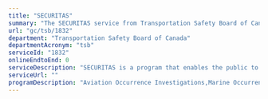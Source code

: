 ```yaml
---
title: "SECURITAS"
summary: "The SECURITAS service from Transportation Safety Board of Canada is not available end-to-end online, according to the GC Service Inventory."
url: "gc/tsb/1832"
department: "Transportation Safety Board of Canada"
departmentAcronym: "tsb"
serviceId: "1832"
onlineEndtoEnd: 0
serviceDescription: "SECURITAS is a program that enables the public to report in confidence concerns that they may have about safety in the marine, pipeline, rail and air modes of transportation. The incidents and potentially unsafe acts or conditions reported through SECURITAS are not always reported through other channels."
serviceUrl: ""
programDescription: "Aviation Occurrence Investigations,Marine Occurrence Investigations,Rail Occurrence Investigations,Pipeline Occurrence Investigations"
---
```

